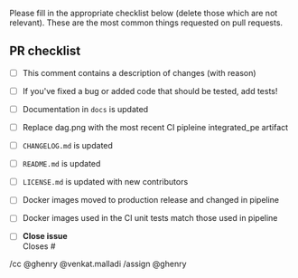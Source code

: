 Please fill in the appropriate checklist below (delete those which are not relevant).
These are the most common things requested on pull requests.

## PR checklist
 - [ ] This comment contains a description of changes (with reason)
 - [ ] If you've fixed a bug or added code that should be tested, add tests!
 - [ ] Documentation in `docs` is updated
 - [ ] Replace dag.png with the most recent CI pipleine integrated_pe artifact
 - [ ] `CHANGELOG.md` is updated
 - [ ] `README.md` is updated
 - [ ] `LICENSE.md` is updated with new contributors
 - [ ] Docker images moved to production release and changed in pipeline
 - [ ] Docker images used in the CI unit tests match those used in pipeline


* [ ] **Close issue**\
Closes #

/cc @ghenry @venkat.malladi
/assign @ghenry
